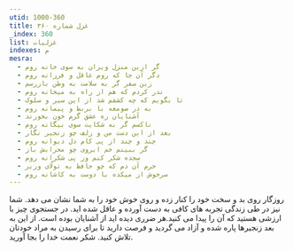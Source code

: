```yaml
---
utid: 1000-360
title: غزل شماره ۳۶۰
_index: 360
list: غزلیات
indexes: م
mesra:
  - گر ازین منزل ویران به سوی خانه روم
  - دگر آن جا که روم عاقل و فرزانه روم
  - زین سفر گر به سلامت به وطن بازرسم
  - نذر کردم که هم از راه به میخانه روم
  - تا بگویم که چه کشفم شد از این سیر و سلوک
  - به در صومعه با بربط و پیمانه روم
  - آشنایان ره عشق گرم خون بخورند
  - ناکسم گر به شکایت سوی بیگانه روم
  - بعد از این دست من و زلف چو زنجیر نگار
  - چند و چند از پی کام دل دیوانه روم
  - گر ببینم خم ابروی چو محرابش باز
  - سجده شکر کنم وز پی شکرانه روم
  - خرم آن دم که چو حافظ به تولّای وزیر
  - سرخوش از میکده با دوست به کاشانه روم
---
```

روزگار روی بد و سخت خود را کنار زده و روی خوش خود را به شما نشان می دهد. شما نیز در طی زندگی تجربه های کافی به دست آورده و عاقل شده اید. در جستجوی چیز با ارزشی هستید که آن را پیدا می کنید.هر ضرری دیده اید از آشنایان بوده است. از این به بعد زنجیرها پاره شده و آزاد می گردید و فرصت دارید تا برای رسیدن به مراد خودتان تلاش کنید. شکر نعمت خدا را بجا آورید.
